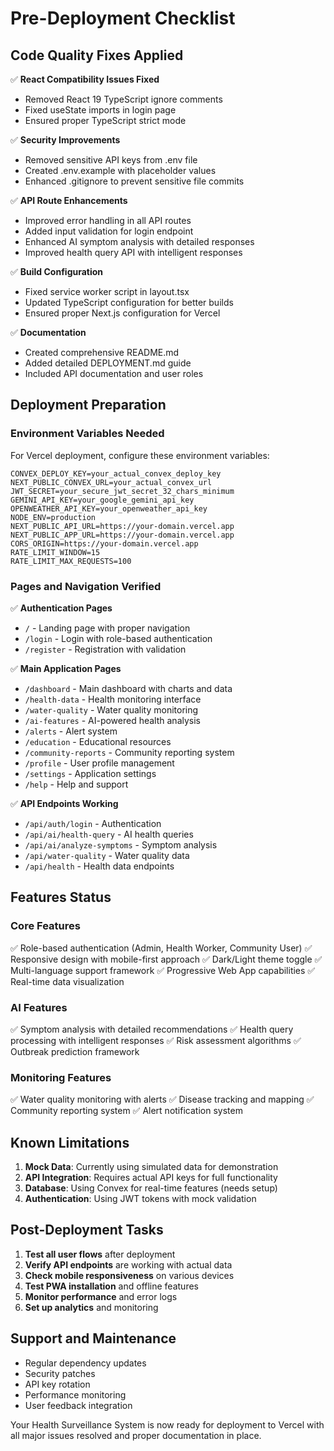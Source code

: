 # Pre-Deployment Checklist

## Code Quality Fixes Applied

✅ **React Compatibility Issues Fixed**
- Removed React 19 TypeScript ignore comments
- Fixed useState imports in login page
- Ensured proper TypeScript strict mode

✅ **Security Improvements**
- Removed sensitive API keys from .env file
- Created .env.example with placeholder values
- Enhanced .gitignore to prevent sensitive file commits

✅ **API Route Enhancements**
- Improved error handling in all API routes
- Added input validation for login endpoint
- Enhanced AI symptom analysis with detailed responses
- Improved health query API with intelligent responses

✅ **Build Configuration**
- Fixed service worker script in layout.tsx
- Updated TypeScript configuration for better builds
- Ensured proper Next.js configuration for Vercel

✅ **Documentation**
- Created comprehensive README.md
- Added detailed DEPLOYMENT.md guide
- Included API documentation and user roles

## Deployment Preparation

### Environment Variables Needed

For Vercel deployment, configure these environment variables:

```
CONVEX_DEPLOY_KEY=your_actual_convex_deploy_key
NEXT_PUBLIC_CONVEX_URL=your_actual_convex_url
JWT_SECRET=your_secure_jwt_secret_32_chars_minimum
GEMINI_API_KEY=your_google_gemini_api_key
OPENWEATHER_API_KEY=your_openweather_api_key
NODE_ENV=production
NEXT_PUBLIC_API_URL=https://your-domain.vercel.app
NEXT_PUBLIC_APP_URL=https://your-domain.vercel.app
CORS_ORIGIN=https://your-domain.vercel.app
RATE_LIMIT_WINDOW=15
RATE_LIMIT_MAX_REQUESTS=100
```

### Pages and Navigation Verified

✅ **Authentication Pages**
- `/` - Landing page with proper navigation
- `/login` - Login with role-based authentication
- `/register` - Registration with validation

✅ **Main Application Pages**
- `/dashboard` - Main dashboard with charts and data
- `/health-data` - Health monitoring interface
- `/water-quality` - Water quality monitoring
- `/ai-features` - AI-powered health analysis
- `/alerts` - Alert system
- `/education` - Educational resources
- `/community-reports` - Community reporting system
- `/profile` - User profile management
- `/settings` - Application settings
- `/help` - Help and support

✅ **API Endpoints Working**
- `/api/auth/login` - Authentication
- `/api/ai/health-query` - AI health queries
- `/api/ai/analyze-symptoms` - Symptom analysis
- `/api/water-quality` - Water quality data
- `/api/health` - Health data endpoints

## Features Status

### Core Features
✅ Role-based authentication (Admin, Health Worker, Community User)
✅ Responsive design with mobile-first approach
✅ Dark/Light theme toggle
✅ Multi-language support framework
✅ Progressive Web App capabilities
✅ Real-time data visualization

### AI Features
✅ Symptom analysis with detailed recommendations
✅ Health query processing with intelligent responses
✅ Risk assessment algorithms
✅ Outbreak prediction framework

### Monitoring Features
✅ Water quality monitoring with alerts
✅ Disease tracking and mapping
✅ Community reporting system
✅ Alert notification system

## Known Limitations

1. **Mock Data**: Currently using simulated data for demonstration
2. **API Integration**: Requires actual API keys for full functionality
3. **Database**: Using Convex for real-time features (needs setup)
4. **Authentication**: Using JWT tokens with mock validation

## Post-Deployment Tasks

1. **Test all user flows** after deployment
2. **Verify API endpoints** are working with actual data
3. **Check mobile responsiveness** on various devices
4. **Test PWA installation** and offline features
5. **Monitor performance** and error logs
6. **Set up analytics** and monitoring

## Support and Maintenance

- Regular dependency updates
- Security patches
- API key rotation
- Performance monitoring
- User feedback integration

Your Health Surveillance System is now ready for deployment to Vercel with all major issues resolved and proper documentation in place.